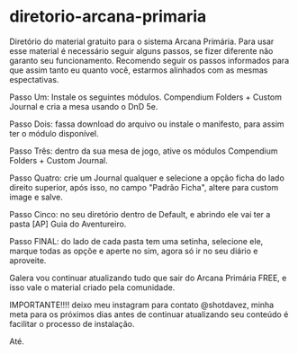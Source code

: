 # diretorio-arcana-primaria
Diretório do material gratuito para o sistema Arcana Primária.
Para usar esse material é necessário seguir alguns passos, se fizer diferente não garanto seu funcionamento.
Recomendo seguir os passos informados para que assim tanto eu quanto você, estarmos alinhados com as mesmas espectativas.

Passo Um: Instale os seguintes módulos.
Compendium Folders + Custom Journal e cria a mesa usando o DnD 5e.

Passo Dois: fassa download do arquivo ou instale o manifesto, para assim ter o módulo disponível.

Passo Três: dentro da sua mesa de jogo, ative os módulos Compendium Folders + Custom Journal.

Passo Quatro: crie um Journal qualquer e selecione a opção ficha do lado direito superior, após isso, no campo "Padrão Ficha", altere para custom image e salve.

Passo Cinco: no seu diretório dentro de Default, e abrindo ele vai ter a pasta [AP] Guia do Aventureiro.

Passo FINAL: do lado de cada pasta tem uma setinha, selecione ele, marque todas as opçõe e aperte no sim, agora só ir no seu diário e aproveite.


Galera vou continuar atualizando tudo que sair do Arcana Primária FREE, e isso vale o material criado pela comunidade.

IMPORTANTE!!!!
deixo meu instagram para contato @shotdavez, minha meta para os próximos dias antes de continuar atualizando seu conteúdo é facilitar o processo de instalação.

Até.
